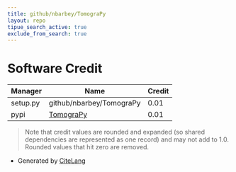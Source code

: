```yaml
---
title: github/nbarbey/TomograPy
layout: repo
tipue_search_active: true
exclude_from_search: true
---
```

# Software Credit

|Manager|Name|Credit|
|-------|----|------|
|setup.py|github/nbarbey/TomograPy|0.01|
|pypi|[TomograPy](http://nbarbey.dyndns.org/software/siddon.html)|0.01|


> Note that credit values are rounded and expanded (so shared dependencies are represented as one record) and may not add to 1.0. Rounded values that hit zero are removed.


- Generated by [CiteLang](https://github.com/vsoch/citelang)
